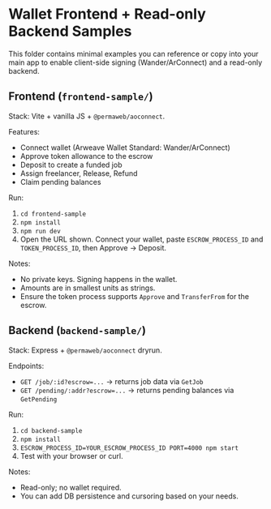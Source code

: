 # Wallet Frontend + Read-only Backend Samples

This folder contains minimal examples you can reference or copy into your main app to enable client-side signing (Wander/ArConnect) and a read-only backend.

## Frontend (`frontend-sample/`)

Stack: Vite + vanilla JS + `@permaweb/aoconnect`.

Features:
- Connect wallet (Arweave Wallet Standard: Wander/ArConnect)
- Approve token allowance to the escrow
- Deposit to create a funded job
- Assign freelancer, Release, Refund
- Claim pending balances

Run:

1. `cd frontend-sample`
2. `npm install`
3. `npm run dev`
4. Open the URL shown. Connect your wallet, paste `ESCROW_PROCESS_ID` and `TOKEN_PROCESS_ID`, then Approve → Deposit.

Notes:
- No private keys. Signing happens in the wallet.
- Amounts are in smallest units as strings.
- Ensure the token process supports `Approve` and `TransferFrom` for the escrow.

## Backend (`backend-sample/`)

Stack: Express + `@permaweb/aoconnect` dryrun.

Endpoints:
- `GET /job/:id?escrow=...` → returns job data via `GetJob`
- `GET /pending/:addr?escrow=...` → returns pending balances via `GetPending`

Run:

1. `cd backend-sample`
2. `npm install`
3. `ESCROW_PROCESS_ID=YOUR_ESCROW_PROCESS_ID PORT=4000 npm start`
4. Test with your browser or curl.

Notes:
- Read-only; no wallet required.
- You can add DB persistence and cursoring based on your needs.
